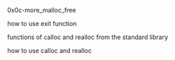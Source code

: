 0x0c-more_malloc_free

how to use exit function

functions of calloc and realloc from the standard library

how to use calloc and realloc
